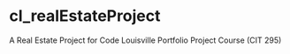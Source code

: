 # cl_realEstateProject
A Real Estate Project for Code Louisville Portfolio Project Course (CIT 295)
